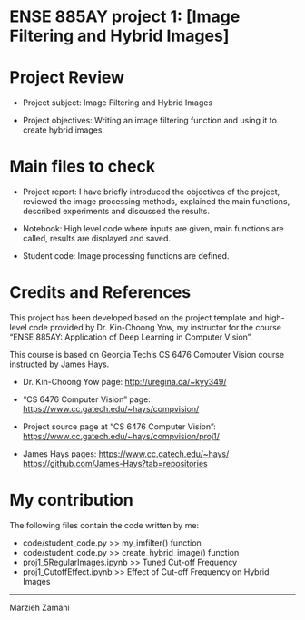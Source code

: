 # ENSE 885AY project 1: [Image Filtering and Hybrid Images]


# Project Review
- Project subject: Image Filtering and Hybrid Images

- Project objectives: Writing an image filtering function and using it to create hybrid images.


# Main files to check
- Project report: I have briefly introduced the objectives of the project, reviewed the image processing methods, explained the main functions, described experiments and discussed the results.

- Notebook: High level code where inputs are given, main functions are called, results are displayed and saved.

- Student code: Image processing functions are defined.


# Credits and References
This project has been developed based on the project template and high-level code provided by Dr. Kin-Choong Yow, my instructor for the course “ENSE 885AY: Application of Deep Learning in Computer Vision”.

This course is based on Georgia Tech’s CS 6476 Computer Vision course instructed by James Hays.

- Dr. Kin-Choong Yow page: 
http://uregina.ca/~kyy349/

- “CS 6476 Computer Vision” page:
https://www.cc.gatech.edu/~hays/compvision/

- Project source page at “CS 6476 Computer Vision”:
https://www.cc.gatech.edu/~hays/compvision/proj1/

- James Hays pages:
https://www.cc.gatech.edu/~hays/
https://github.com/James-Hays?tab=repositories


# My contribution
The following files contain the code written by me:

- code/student_code.py >> my_imfilter() function
- code/student_code.py >> create_hybrid_image() function
- proj1_5RegularImages.ipynb >> Tuned Cut-off Frequency
- proj1_CutoffEffect.ipynb >> Effect of Cut-off Frequency on Hybrid Images

______________
Marzieh Zamani